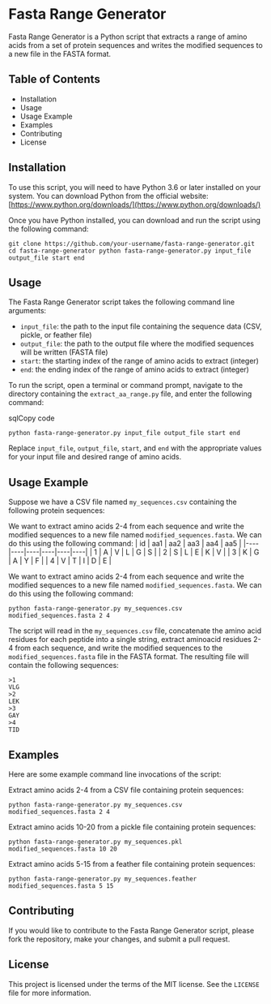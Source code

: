 # Fasta Range Generator

Fasta Range Generator is a Python script that extracts a range of amino acids from a set of protein sequences and writes the modified sequences to a new file in the FASTA format.

## Table of Contents

-   Installation
-   Usage
-   Usage Example
-   Examples
-   Contributing
-   License

## Installation

To use this script, you will need to have Python 3.6 or later installed on your system. You can download Python from the official website: [https://www.python.org/downloads/](https://www.python.org/downloads/)

Once you have Python installed, you can download and run the script using the following command:

`git clone https://github.com/your-username/fasta-range-generator.git
cd fasta-range-generator
python fasta-range-generator.py input_file output_file start end` 

## Usage

The Fasta Range Generator script takes the following command line arguments:

-   `input_file`: the path to the input file containing the sequence data (CSV, pickle, or feather file)
-   `output_file`: the path to the output file where the modified sequences will be written (FASTA file)
-   `start`: the starting index of the range of amino acids to extract (integer)
-   `end`: the ending index of the range of amino acids to extract (integer)

To run the script, open a terminal or command prompt, navigate to the directory containing the `extract_aa_range.py` file, and enter the following command:

sqlCopy code

`python fasta-range-generator.py input_file output_file start end` 

Replace `input_file`, `output_file`, `start`, and `end` with the appropriate values for your input file and desired range of amino acids.

## Usage Example

Suppose we have a CSV file named `my_sequences.csv` containing the following protein sequences:



We want to extract amino acids 2-4 from each sequence and write the modified sequences to a new file named `modified_sequences.fasta`. We can do this using the following command:
| id | aa1 | aa2 | aa3 | aa4 | aa5 |
|----|----|----|----|----|----|
| 1 | A | V | L | G | S |
| 2 | S | L | E | K | V |
| 3 | K | G | A | Y | F |
| 4 | V | T | I | D | E |

We want to extract amino acids 2-4 from each sequence and write the modified sequences to a new file named `modified_sequences.fasta`. We can do this using the following command:

    python fasta-range-generator.py my_sequences.csv modified_sequences.fasta 2 4

The script will read in the `my_sequences.csv` file, concatenate the amino acid residues for each peptide into a single string, extract aminoacid residues 2-4 from each sequence, and write the modified sequences to the `modified_sequences.fasta` file in the FASTA format. The resulting file will contain the following sequences:

    >1
    VLG
    >2
    LEK
    >3
    GAY
    >4
    TID

## Examples

Here are some example command line invocations of the script:

Extract amino acids 2-4 from a CSV file containing protein sequences:

    python fasta-range-generator.py my_sequences.csv modified_sequences.fasta 2 4

Extract amino acids 10-20 from a pickle file containing protein sequences:

    python fasta-range-generator.py my_sequences.pkl modified_sequences.fasta 10 20 

Extract amino acids 5-15 from a feather file containing protein sequences:

    python fasta-range-generator.py my_sequences.feather modified_sequences.fasta 5 15

## Contributing

If you would like to contribute to the Fasta Range Generator script, please fork the repository, make your changes, and submit a pull request.

## License

This project is licensed under the terms of the MIT license. See the `LICENSE` file for more information.
